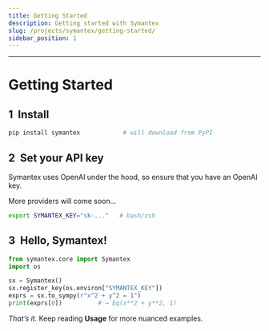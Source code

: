 ```yaml
---
title: Getting Started
description: Getting started with Symantex
slug: /projects/symantex/getting-started/
sidebar_position: 1
---
```


-----------------------------------------

# Getting Started

## 1  Install

```bash
pip install symantex            # will download from PyPI
```

## 2  Set your API key

Symantex uses OpenAI under the hood, so ensure that you have an OpenAI key.

More providers will come soon...

```bash
export SYMANTEX_KEY="sk‑..."   # bash/zsh
```

## 3  Hello, Symantex!

```python
from symantex.core import Symantex
import os

sx = Symantex()
sx.register_key(os.environ["SYMANTEX_KEY"])
exprs = sx.to_sympy(r"x^2 + y^2 = 1")
print(exprs[0])          # → Eq(x**2 + y**2, 1)
```

*That’s it.*  Keep reading **Usage** for more nuanced examples.

